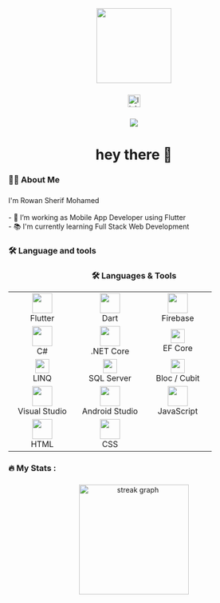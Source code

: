 <div align="center">
  <img height="150" src="https://media.giphy.com/media/M9gbBd9nbDrOTu1Mqx/giphy.gif"  />
</div>

###

<div align="center">
  <img src="https://img.shields.io/static/v1?message=LinkedIn&logo=linkedin&label=&color=0077B5&logoColor=white&labelColor=&style=for-the-badge" height="25" alt="linkedin logo"  />
</div>

###

<div align="center">
  <img src="https://visitor-badge.laobi.icu/badge?page_id=Rowan-Sherif-Mohamed.Rowan-Sherif-Mohamed" />
</div>


###

<h1 align="center">hey there 👋</h1>

###

<h3 align="left">👩‍💻  About Me</h3>

###

<p align="left">I'm Rowan Sherif Mohamed<br><br>- 🔭 I’m working as Mobile App Developer using Flutter<br>- 📚 I'm currently learning Full Stack Web Development</p>

###

<h3 align="left">🛠 Language and tools</h3>

###

<h3 align="center">🛠️ Languages & Tools</h3>

<table align="center">
  <tr>
    <td align="center" width="120">
      <img src="https://cdn.jsdelivr.net/gh/devicons/devicon/icons/flutter/flutter-original.svg" height="40"/><br/>
      Flutter
    </td>
    <td align="center" width="120">
      <img src="https://cdn.jsdelivr.net/gh/devicons/devicon/icons/dart/dart-original.svg" height="40"/><br/>
      Dart
    </td>
    <td align="center" width="120">
      <img src="https://cdn.jsdelivr.net/gh/devicons/devicon/icons/firebase/firebase-plain.svg" height="40"/><br/>
      Firebase
    </td>
  </tr>
  
  <tr>
    <td align="center" width="120">
      <img src="https://cdn.jsdelivr.net/gh/devicons/devicon/icons/csharp/csharp-original.svg" height="40"/><br/>
      C#
    </td>
    <td align="center" width="120">
      <img src="https://cdn.jsdelivr.net/gh/devicons/devicon/icons/dotnetcore/dotnetcore-original.svg" height="40"/><br/>
      .NET Core
    </td>
    <td align="center" width="120">
      <img src="https://img.shields.io/badge/Entity%20Framework-68217A?style=flat&logo=.net&logoColor=white" height="28"/><br/>
      EF Core
    </td>
  </tr>

  <tr>
    <td align="center" width="120">
      <img src="https://img.shields.io/badge/LINQ-512BD4?style=flat&logo=.net&logoColor=white" height="28"/><br/>
      LINQ
    </td>
    <td align="center" width="120">
      <img src="https://img.shields.io/badge/SQL%20Server-CC2927?style=flat&logo=microsoftsqlserver&logoColor=white" height="28"/><br/>
      SQL Server
    </td>
    <td align="center" width="120">
      <img src="https://img.shields.io/badge/Bloc-02569B?style=flat&logo=flutter&logoColor=white" height="28"/><br/>
      Bloc / Cubit
    </td>
  </tr>
  
  <tr>
    <td align="center" width="120">
      <img src="https://cdn.jsdelivr.net/gh/devicons/devicon/icons/visualstudio/visualstudio-plain.svg" height="40"/><br/>
      Visual Studio
    </td>
    <td align="center" width="120">
      <img src="https://cdn.jsdelivr.net/gh/devicons/devicon/icons/androidstudio/androidstudio-original.svg" height="40"/><br/>
      Android Studio
    </td>
    <td align="center" width="120">
      <img src="https://cdn.jsdelivr.net/gh/devicons/devicon/icons/javascript/javascript-original.svg" height="40"/><br/>
      JavaScript
    </td>
  </tr>
  
  <tr>
    <td align="center" width="120">
      <img src="https://cdn.jsdelivr.net/gh/devicons/devicon/icons/html5/html5-original.svg" height="40"/><br/>
      HTML
    </td>
    <td align="center" width="120">
      <img src="https://cdn.jsdelivr.net/gh/devicons/devicon/icons/css3/css3-original.svg" height="40"/><br/>
      CSS
    </td>
    <td align="center" width="120">
      <!-- فاضي لو تحبي تضيفي حاجة تانية -->
    </td>
  </tr>
</table>



###

<h3 align="left">🔥   My Stats :</h3>

###

<div align="center">
  <img src="https://streak-stats.demolab.com?user=Rowan-Sherif-Mohamed&locale=en&mode=daily&theme=dark&hide_border=false&border_radius=5&order=3" height="220" alt="streak graph"  />
</div>

###
